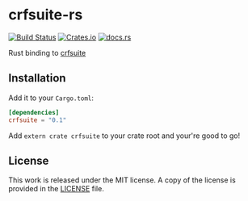 # crfsuite-rs

[![Build Status](https://travis-ci.org/bosondata/crfsuite-rs.svg?branch=master)](https://travis-ci.org/bosondata/crfsuite-rs)
[![Crates.io](https://img.shields.io/crates/v/crfsuite.svg)](https://crates.io/crates/crfsuite)
[![docs.rs](https://docs.rs/crfsuite/badge.svg)](https://docs.rs/crfsuite/)

Rust binding to [crfsuite](https://github.com/chokkan/crfsuite)

## Installation

Add it to your ``Cargo.toml``:

```toml
[dependencies]
crfsuite = "0.1"
```

Add ``extern crate crfsuite`` to your crate root and your're good to go!

## License

This work is released under the MIT license. A copy of the license is provided in the [LICENSE](./LICENSE) file.

